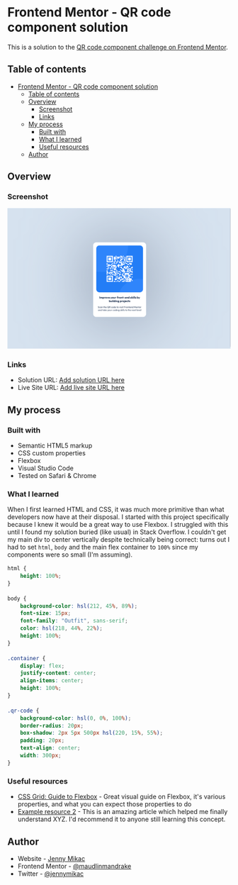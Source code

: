 # Frontend Mentor - QR code component solution

This is a solution to the [QR code component challenge on Frontend Mentor](https://www.frontendmentor.io/challenges/qr-code-component-iux_sIO_H). 

## Table of contents

- [Frontend Mentor - QR code component solution](#frontend-mentor---qr-code-component-solution)
  - [Table of contents](#table-of-contents)
  - [Overview](#overview)
    - [Screenshot](#screenshot)
    - [Links](#links)
  - [My process](#my-process)
    - [Built with](#built-with)
    - [What I learned](#what-i-learned)
    - [Useful resources](#useful-resources)
  - [Author](#author)

## Overview

### Screenshot

![](images/screenshot.png)

### Links

- Solution URL: [Add solution URL here](https://your-solution-url.com)
- Live Site URL: [Add live site URL here](https://your-live-site-url.com)

## My process

### Built with

- Semantic HTML5 markup
- CSS custom properties
- Flexbox
- Visual Studio Code
- Tested on Safari & Chrome

### What I learned

When I first learned HTML and CSS, it was much more primitive than what developers now have at their disposal. I started with this project specifically because I knew it would be a great way to use Flexbox. I struggled with this until I found my solution buried (like usual) in Stack Overflow. I couldn't get my main div to center vertically despite technically being correct: turns out I had to set `html`, `body` and the main flex container to `100%` since my components were so small (I'm assuming).

```css
html {
    height: 100%;
}

body {
    background-color: hsl(212, 45%, 89%);
    font-size: 15px;
    font-family: "Outfit", sans-serif;
    color: hsl(218, 44%, 22%);
    height: 100%;
}

.container {
    display: flex;
    justify-content: center;
    align-items: center;
    height: 100%;
}

.qr-code {
    background-color: hsl(0, 0%, 100%);
    border-radius: 20px;
    box-shadow: 2px 5px 500px hsl(220, 15%, 55%);
    padding: 20px;
    text-align: center;
    width: 300px;
}
```

### Useful resources

- [CSS Grid: Guide to Flexbox](https://css-tricks.com/snippets/css/a-guide-to-flexbox/) - Great visual guide on Flexbox, it's various properties, and what you can expect those properties to do
- [Example resource 2](https://www.example.com) - This is an amazing article which helped me finally understand XYZ. I'd recommend it to anyone still learning this concept.

## Author

- Website - [Jenny Mikac](https://www.jennymikac.com)
- Frontend Mentor - [@maudlinmandrake](https://www.frontendmentor.io/profile/maudlinmandrake)
- Twitter - [@jennymikac](https://www.twitter.com/jennymikac)

